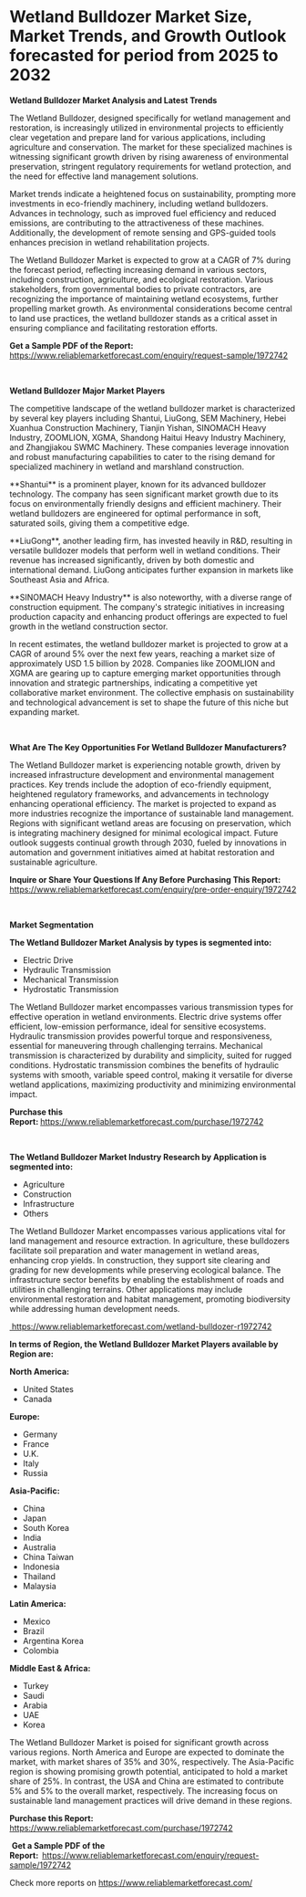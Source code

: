 <p><h1>Wetland Bulldozer Market Size, Market Trends, and Growth Outlook forecasted for period from 2025 to 2032</h1></p><p><strong>Wetland Bulldozer Market Analysis and Latest Trends</strong></p>
<p><p>The Wetland Bulldozer, designed specifically for wetland management and restoration, is increasingly utilized in environmental projects to efficiently clear vegetation and prepare land for various applications, including agriculture and conservation. The market for these specialized machines is witnessing significant growth driven by rising awareness of environmental preservation, stringent regulatory requirements for wetland protection, and the need for effective land management solutions.</p><p>Market trends indicate a heightened focus on sustainability, prompting more investments in eco-friendly machinery, including wetland bulldozers. Advances in technology, such as improved fuel efficiency and reduced emissions, are contributing to the attractiveness of these machines. Additionally, the development of remote sensing and GPS-guided tools enhances precision in wetland rehabilitation projects.</p><p>The Wetland Bulldozer Market is expected to grow at a CAGR of 7% during the forecast period, reflecting increasing demand in various sectors, including construction, agriculture, and ecological restoration. Various stakeholders, from governmental bodies to private contractors, are recognizing the importance of maintaining wetland ecosystems, further propelling market growth. As environmental considerations become central to land use practices, the wetland bulldozer stands as a critical asset in ensuring compliance and facilitating restoration efforts.</p></p>
<p><strong>Get a Sample PDF of the Report:&nbsp;</strong> <a href="https://www.reliablemarketforecast.com/enquiry/request-sample/1972742?utm_campaign=2219&utm_medium=2&utm_source=Github&utm_content=ia&utm_term=20022025&utm_id=wetland-bulldozer">https://www.reliablemarketforecast.com/enquiry/request-sample/1972742</a></p>
<p>&nbsp;</p>
<p><strong>Wetland Bulldozer Major Market Players</strong></p>
<p><p>The competitive landscape of the wetland bulldozer market is characterized by several key players including Shantui, LiuGong, SEM Machinery, Hebei Xuanhua Construction Machinery, Tianjin Yishan, SINOMACH Heavy Industry, ZOOMLION, XGMA, Shandong Haitui Heavy Industry Machinery, and Zhangjiakou SWMC Machinery. These companies leverage innovation and robust manufacturing capabilities to cater to the rising demand for specialized machinery in wetland and marshland construction.</p><p>**Shantui** is a prominent player, known for its advanced bulldozer technology. The company has seen significant market growth due to its focus on environmentally friendly designs and efficient machinery. Their wetland bulldozers are engineered for optimal performance in soft, saturated soils, giving them a competitive edge.</p><p>**LiuGong**, another leading firm, has invested heavily in R&D, resulting in versatile bulldozer models that perform well in wetland conditions. Their revenue has increased significantly, driven by both domestic and international demand. LiuGong anticipates further expansion in markets like Southeast Asia and Africa.</p><p>**SINOMACH Heavy Industry** is also noteworthy, with a diverse range of construction equipment. The company's strategic initiatives in increasing production capacity and enhancing product offerings are expected to fuel growth in the wetland construction sector.</p><p>In recent estimates, the wetland bulldozer market is projected to grow at a CAGR of around 5% over the next few years, reaching a market size of approximately USD 1.5 billion by 2028. Companies like ZOOMLION and XGMA are gearing up to capture emerging market opportunities through innovation and strategic partnerships, indicating a competitive yet collaborative market environment. The collective emphasis on sustainability and technological advancement is set to shape the future of this niche but expanding market.</p></p>
<p>&nbsp;</p>
<p><strong>What Are The Key Opportunities For Wetland Bulldozer Manufacturers?</strong></p>
<p><p>The Wetland Bulldozer market is experiencing notable growth, driven by increased infrastructure development and environmental management practices. Key trends include the adoption of eco-friendly equipment, heightened regulatory frameworks, and advancements in technology enhancing operational efficiency. The market is projected to expand as more industries recognize the importance of sustainable land management. Regions with significant wetland areas are focusing on preservation, which is integrating machinery designed for minimal ecological impact. Future outlook suggests continual growth through 2030, fueled by innovations in automation and government initiatives aimed at habitat restoration and sustainable agriculture.</p></p>
<p><strong>Inquire or Share Your Questions If Any Before Purchasing This Report:</strong> <a href="https://www.reliablemarketforecast.com/enquiry/pre-order-enquiry/1972742?utm_campaign=2219&utm_medium=2&utm_source=Github&utm_content=ia&utm_term=20022025&utm_id=wetland-bulldozer">https://www.reliablemarketforecast.com/enquiry/pre-order-enquiry/1972742</a></p>
<p>&nbsp;</p>
<p><strong>Market Segmentation</strong></p>
<p><strong>The Wetland Bulldozer Market Analysis by types is segmented into:</strong></p>
<p><ul><li>Electric Drive</li><li>Hydraulic Transmission</li><li>Mechanical Transmission</li><li>Hydrostatic Transmission</li></ul></p>
<p><p>The Wetland Bulldozer market encompasses various transmission types for effective operation in wetland environments. Electric drive systems offer efficient, low-emission performance, ideal for sensitive ecosystems. Hydraulic transmission provides powerful torque and responsiveness, essential for maneuvering through challenging terrains. Mechanical transmission is characterized by durability and simplicity, suited for rugged conditions. Hydrostatic transmission combines the benefits of hydraulic systems with smooth, variable speed control, making it versatile for diverse wetland applications, maximizing productivity and minimizing environmental impact.</p></p>
<p><strong>Purchase this Report:&nbsp;</strong><a href="https://www.reliablemarketforecast.com/purchase/1972742?utm_campaign=2219&utm_medium=2&utm_source=Github&utm_content=ia&utm_term=20022025&utm_id=wetland-bulldozer">https://www.reliablemarketforecast.com/purchase/1972742</a></p>
<p>&nbsp;</p>
<p><strong>The Wetland Bulldozer Market Industry Research by Application is segmented into:</strong></p>
<p><ul><li>Agriculture</li><li>Construction</li><li>Infrastructure</li><li>Others</li></ul></p>
<p><p>The Wetland Bulldozer Market encompasses various applications vital for land management and resource extraction. In agriculture, these bulldozers facilitate soil preparation and water management in wetland areas, enhancing crop yields. In construction, they support site clearing and grading for new developments while preserving ecological balance. The infrastructure sector benefits by enabling the establishment of roads and utilities in challenging terrains. Other applications may include environmental restoration and habitat management, promoting biodiversity while addressing human development needs.</p></p>
<p><a href="https://www.reliablemarketforecast.com/wetland-bulldozer-r1972742?utm_campaign=2219&utm_medium=2&utm_source=Github&utm_content=ia&utm_term=20022025&utm_id=wetland-bulldozer">&nbsp;https://www.reliablemarketforecast.com/wetland-bulldozer-r1972742</a></p>
<p><strong>In terms of Region, the Wetland Bulldozer Market Players available by Region are:</strong></p>
<p>
    <p> <strong> North America: </strong>
        <ul>
            <li>United States</li>
            <li>Canada</li>
        </ul>
        </p> 
    <p> <strong> Europe: </strong>
        <ul>
            <li>Germany</li>
            <li>France</li>
            <li>U.K.</li>
            <li>Italy</li>
            <li>Russia</li>
        </ul>
        </p> 
    <p> <strong> Asia-Pacific: </strong>
        <ul>
            <li>China</li>
            <li>Japan</li>
            <li>South Korea</li>
            <li>India</li>
            <li>Australia</li>
            <li>China Taiwan</li>
            <li>Indonesia</li>
            <li>Thailand</li>
            <li>Malaysia</li>
        </ul>
        </p> 
    <p> <strong> Latin America: </strong>
        <ul>
            <li>Mexico</li>
            <li>Brazil</li>
            <li>Argentina Korea</li>
            <li>Colombia</li>
        </ul>
        </p> 
    <p> <strong> Middle East & Africa: </strong>
        <ul>
            <li>Turkey</li>
            <li>Saudi</li>
            <li>Arabia</li>
            <li>UAE</li>
            <li>Korea</li>
        </ul>
    </p>
    </p>
<p><p>The Wetland Bulldozer Market is poised for significant growth across various regions. North America and Europe are expected to dominate the market, with market shares of 35% and 30%, respectively. The Asia-Pacific region is showing promising growth potential, anticipated to hold a market share of 25%. In contrast, the USA and China are estimated to contribute 5% and 5% to the overall market, respectively. The increasing focus on sustainable land management practices will drive demand in these regions.</p></p>
<p><strong>Purchase this Report: </strong><a href="https://www.reliablemarketforecast.com/purchase/1972742?utm_campaign=2219&utm_medium=2&utm_source=Github&utm_content=ia&utm_term=20022025&utm_id=wetland-bulldozer">https://www.reliablemarketforecast.com/purchase/1972742</a></p>
<p>&nbsp;<strong>Get a Sample PDF of the Report:&nbsp;&nbsp;</strong><a href="https://www.reliablemarketforecast.com/enquiry/request-sample/1972742?utm_campaign=2219&utm_medium=2&utm_source=Github&utm_content=ia&utm_term=20022025&utm_id=wetland-bulldozer">https://www.reliablemarketforecast.com/enquiry/request-sample/1972742</a></p>
<p><strong></strong></p>
<p>Check more reports on <a href="https://www.reliablemarketforecast.com/?utm_campaign=2219&utm_medium=2&utm_source=Github&utm_content=ia&utm_term=20022025&utm_id=wetland-bulldozer">https://www.reliablemarketforecast.com/</a></p>